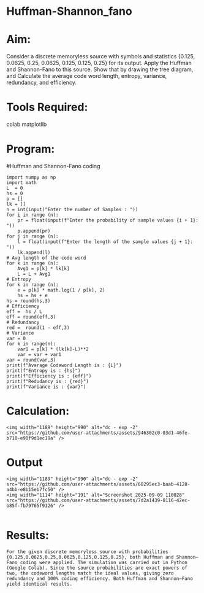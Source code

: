 # Huffman-Shannon_fano
# Aim:
Consider a discrete memoryless source with symbols and statistics {0.125, 0.0625, 0.25, 0.0625, 0.125, 0.125, 0.25} for its output. 
Apply the Huffman and Shannon-Fano to this source. 
Show that by drawing the tree diagram, and 
Calculate the average code word length, entropy, variance, redundancy, and efficiency.
# Tools Required:
colab matplotlib
# Program:
#Huffman and Shannon-Fano coding
```
import numpy as np
import math 
L  = 0
hs = 0
p = []
lk = []
n = int(input("Enter the number of Samples : "))
for i in range (n): 
    pr = float(input(f"Enter the probability of sample values {i + 1}: "))  
    p.append(pr)
for j in range (n): 
    l = float(input(f"Enter the length of the sample values {j + 1}: "))  
    lk.append(l)
# Avg length of the code word
for k in range (n):
    Avg1 = p[k] * lk[k]
    L = L + Avg1
# Entropy
for k in range (n):
    e = p[k] * math.log(1 / p[k], 2)
    hs = hs + e
hs = round(hs,3)
# Efficiency
eff =  hs / L
eff = round(eff,3)
# Redundancy 
red =  round(1 - eff,3) 
# Variance
var = 0
for k in range(n):
    var1 = p[k] * (lk[k]-L)**2
    var = var + var1
var = round(var,3)
print(f"Average Codeword Length is : {L}")
print(f"Entropy is : {hs}")
print(f"Efficiency is : {eff}")
print(f"Redudancy is : {red}")
print(f"Variance is : {var}") 
```
# Calculation:
```
<img width="1189" height="990" alt="dc - exp -2" src="https://github.com/user-attachments/assets/946302c0-03d1-46fe-b710-e90f9d1ec19a" />

```
# Output
```
<img width="1189" height="990" alt="dc - exp -2" src="https://github.com/user-attachments/assets/68295ec3-baab-4128-a4bb-e8b15eb7fc50" />
<img width="1114" height="191" alt="Screenshot 2025-09-09 110028" src="https://github.com/user-attachments/assets/7d2a1439-8116-42ec-b85f-fb79765f9126" />


``` 
# Results:
```
For the given discrete memoryless source with probabilities {0.125,0.0625,0.25,0.0625,0.125,0.125,0.25}, both Huffman and Shannon–Fano coding were applied. The simulation was carried out in Python (Google Colab). Since the source probabilities are exact powers of two, the codeword lengths match the ideal values, giving zero redundancy and 100% coding efficiency. Both Huffman and Shannon–Fano yield identical results.
```
